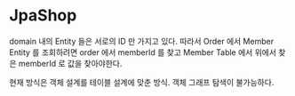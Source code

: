 # JpaShop
domain 내의 Entity 들은 서로의 ID 만 가지고 있다.
따라서 Order 에서 Member Entity 를 조회하려면 order 에서 memberId 를 찾고
Member Table 에서 위에서 찾은 memberId 로 값을 찾아야한다.

현재 방식은 객체 설계를 테이블 설계에 맞춘 방식.
객체 그래프 탐색이 불가능하다.
